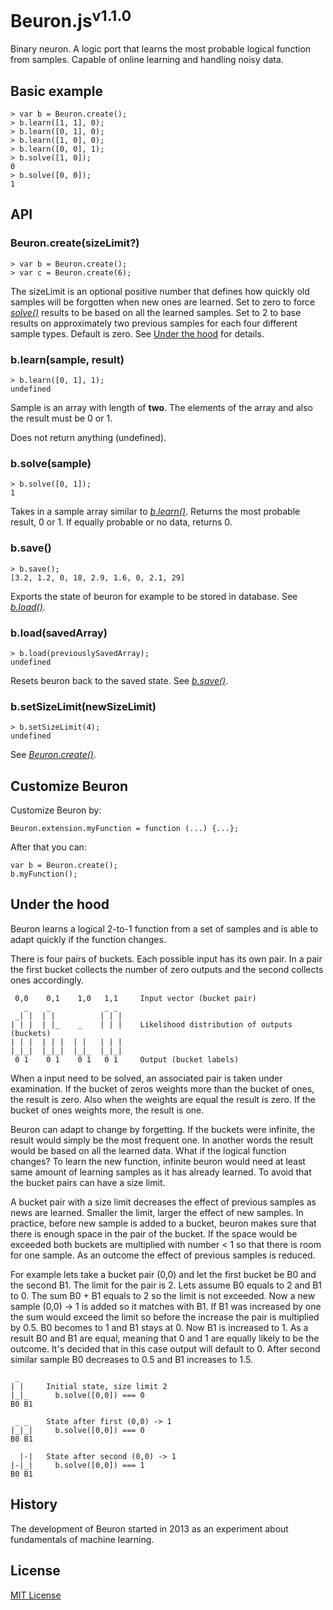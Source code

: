 # Beuron.js<sup>v1.1.0</sup>

Binary neuron. A logic port that learns the most probable logical function from samples. Capable of online learning and handling noisy data.


## Basic example

    > var b = Beuron.create();
    > b.learn([1, 1], 0);
    > b.learn([0, 1], 0);
    > b.learn([1, 0], 0);
    > b.learn([0, 0], 1);
    > b.solve([1, 0]);
    0
    > b.solve([0, 0]);
    1

## API

### Beuron.create(sizeLimit?)

    > var b = Beuron.create();
    > var c = Beuron.create(6);

The sizeLimit is an optional positive number that defines how quickly old samples will be forgotten when new ones are learned. Set to zero to force [_solve()_](#bsolvesample) results to be based on all the learned samples. Set to 2 to base results on approximately two previous samples for each four different sample types. Default is zero. See [Under the hood](#under-the-hood) for details.

### b.learn(sample, result)

    > b.learn([0, 1], 1);
    undefined

Sample is an array with length of __two__. The elements of the array and also the result must be 0 or 1.

Does not return anything (undefined).

### b.solve(sample)

    > b.solve([0, 1]);
    1

Takes in a sample array similar to [_b.learn()_](#blearnsample-result). Returns the most probable result, 0 or 1. If equally probable or no data, returns 0.

### b.save()

    > b.save();
    [3.2, 1.2, 0, 18, 2.9, 1.6, 0, 2.1, 29]

Exports the state of beuron for example to be stored in database. See [_b.load()_](#bloadsavedarray).

### b.load(savedArray)

    > b.load(previouslySavedArray);
    undefined

Resets beuron back to the saved state. See [_b.save()_](#bsave).

### b.setSizeLimit(newSizeLimit)

    > b.setSizeLimit(4);
    undefined

See [_Beuron.create()_](#beuroncreatesizelimit).

## Customize Beuron

Customize Beuron by:

    Beuron.extension.myFunction = function (...) {...};

After that you can:

    var b = Beuron.create();
    b.myFunction();

## Under the hood

Beuron learns a logical 2-to-1 function from a set of samples and is able
to adapt quickly if the function changes.

There is four pairs of buckets. Each possible input has its own pair.
In a pair the first bucket collects the number of zero outputs and the second
collects ones accordingly.

     0,0    0,1    1,0   1,1     Input vector (bucket pair)
       _    _            _ _
     _| |  | |          | | |
    | | |  | |_    _    | | |    Likelihood distribution of outputs (buckets)
    | | |  | | |  | |   | | |
    |_|_|  |_|_|  |_|_  |_|_|
     0 1    0 1    0 1   0 1     Output (bucket labels)

When a input need to be solved, an associated pair is taken under
examination. If the bucket of zeros weights more than the bucket of ones,
the result is zero. Also when the weights are equal the result is zero.
If the bucket of ones weights more, the result is one.

Beuron can adapt to change by forgetting. If the buckets were infinite,
the result would simply be the most frequent one. In another words the result
would be based on all the learned data. What if the logical function changes?
To learn the new function, infinite beuron would need at least same amount of
learning samples as it has already learned. To avoid that the bucket pairs can
have a size limit.

A bucket pair with a size limit decreases the effect of previous samples as
news are learned. Smaller the limit, larger the effect of new samples.
In practice, before new sample is added to a bucket, beuron makes sure that
there is enough space in the pair of the bucket. If the space would be
exceeded both buckets are multiplied with number < 1 so that there is room
for one sample. As an outcome the effect of previous samples is reduced.

For example lets take a bucket pair (0,0) and let the first bucket be B0 and
the second B1. The limit for the pair is 2. Lets assume B0 equals to 2 and
B1 to 0. The sum B0 + B1 equals to 2 so the limit is not exceeded.
Now a new sample (0,0) -> 1 is added so it matches with B1. If B1 was
increased by one the sum would exceed the limit so before the increase 
the pair is multiplied by 0.5. B0 becomes to 1 and B1 stays at 0. Now B1
is increased to 1. As a result B0 and B1 are equal, meaning that 0 and 1 are
equally likely to be the outcome. It's decided that in this case output will
default to 0. After second similar sample B0 decreases to 0.5 and B1 increases
to 1.5.

     _
    | |     Initial state, size limit 2
    |_|_      b.solve([0,0]) === 0
    B0 B1
    
     _ _    State after first (0,0) -> 1
    |_|_|     b.solve([0,0]) === 0
    B0 B1
       
      |-|   State after second (0,0) -> 1
    |-|_|     b.solve([0,0]) === 1
    B0 B1

## History

The development of Beuron started in 2013 as an experiment about fundamentals of machine learning.

## License

[MIT License](../blob/master/LICENSE)
